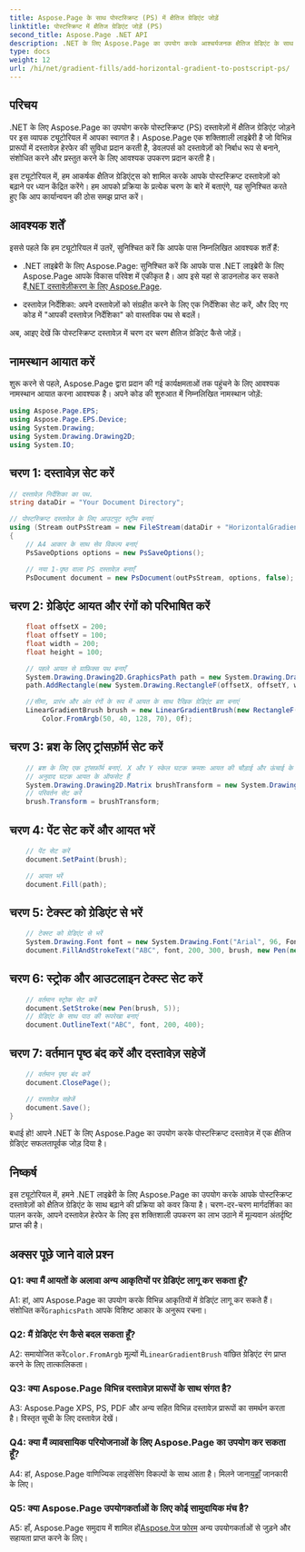 ```yaml
---
title: Aspose.Page के साथ पोस्टस्क्रिप्ट (PS) में क्षैतिज ग्रेडिएंट जोड़ें
linktitle: पोस्टस्क्रिप्ट में क्षैतिज ग्रेडिएंट जोड़ें (PS)
second_title: Aspose.Page .NET API
description: .NET के लिए Aspose.Page का उपयोग करके आश्चर्यजनक क्षैतिज ग्रेडिएंट के साथ पोस्टस्क्रिप्ट दस्तावेज़ों को बेहतर बनाएं। निर्बाध कार्यान्वयन के लिए हमारे चरण-दर-चरण ट्यूटोरियल का पालन करें।
type: docs
weight: 12
url: /hi/net/gradient-fills/add-horizontal-gradient-to-postscript-ps/
---
```

## परिचय

.NET के लिए Aspose.Page का उपयोग करके पोस्टस्क्रिप्ट (PS) दस्तावेज़ों में क्षैतिज ग्रेडिएंट जोड़ने पर इस व्यापक ट्यूटोरियल में आपका स्वागत है। Aspose.Page एक शक्तिशाली लाइब्रेरी है जो विभिन्न प्रारूपों में दस्तावेज़ हेरफेर की सुविधा प्रदान करती है, डेवलपर्स को दस्तावेज़ों को निर्बाध रूप से बनाने, संशोधित करने और प्रस्तुत करने के लिए आवश्यक उपकरण प्रदान करती है।

इस ट्यूटोरियल में, हम आकर्षक क्षैतिज ग्रेडिएंट्स को शामिल करके आपके पोस्टस्क्रिप्ट दस्तावेज़ों को बढ़ाने पर ध्यान केंद्रित करेंगे। हम आपको प्रक्रिया के प्रत्येक चरण के बारे में बताएंगे, यह सुनिश्चित करते हुए कि आप कार्यान्वयन की ठोस समझ प्राप्त करें।

## आवश्यक शर्तें

इससे पहले कि हम ट्यूटोरियल में उतरें, सुनिश्चित करें कि आपके पास निम्नलिखित आवश्यक शर्तें हैं:

-  .NET लाइब्रेरी के लिए Aspose.Page: सुनिश्चित करें कि आपके पास .NET लाइब्रेरी के लिए Aspose.Page आपके विकास परिवेश में एकीकृत है। आप इसे यहां से डाउनलोड कर सकते हैं[.NET दस्तावेज़ीकरण के लिए Aspose.Page](https://reference.aspose.com/page/net/).

- दस्तावेज़ निर्देशिका: अपने दस्तावेज़ों को संग्रहीत करने के लिए एक निर्देशिका सेट करें, और दिए गए कोड में "आपकी दस्तावेज़ निर्देशिका" को वास्तविक पथ से बदलें।

अब, आइए देखें कि पोस्टस्क्रिप्ट दस्तावेज़ में चरण दर चरण क्षैतिज ग्रेडिएंट कैसे जोड़ें।

## नामस्थान आयात करें

शुरू करने से पहले, Aspose.Page द्वारा प्रदान की गई कार्यक्षमताओं तक पहुंचने के लिए आवश्यक नामस्थान आयात करना आवश्यक है। अपने कोड की शुरुआत में निम्नलिखित नामस्थान जोड़ें:

```csharp
using Aspose.Page.EPS;
using Aspose.Page.EPS.Device;
using System.Drawing;
using System.Drawing.Drawing2D;
using System.IO;
```

## चरण 1: दस्तावेज़ सेट करें

```csharp
// दस्तावेज़ निर्देशिका का पथ.
string dataDir = "Your Document Directory";

// पोस्टस्क्रिप्ट दस्तावेज़ के लिए आउटपुट स्ट्रीम बनाएं
using (Stream outPsStream = new FileStream(dataDir + "HorizontalGradient_outPS.ps", FileMode.Create))
{
    // A4 आकार के साथ सेव विकल्प बनाएं
    PsSaveOptions options = new PsSaveOptions();

    // नया 1-पृष्ठ वाला PS दस्तावेज़ बनाएँ
    PsDocument document = new PsDocument(outPsStream, options, false);
```

## चरण 2: ग्रेडिएंट आयत और रंगों को परिभाषित करें

```csharp
    float offsetX = 200;
    float offsetY = 100;
    float width = 200;
    float height = 100;

    // पहले आयत से ग्राफ़िक्स पथ बनाएँ
    System.Drawing.Drawing2D.GraphicsPath path = new System.Drawing.Drawing2D.GraphicsPath();
    path.AddRectangle(new System.Drawing.RectangleF(offsetX, offsetY, width, height));

    //सीमा, प्रारंभ और अंत रंगों के रूप में आयत के साथ रैखिक ग्रेडिएंट ब्रश बनाएं
    LinearGradientBrush brush = new LinearGradientBrush(new RectangleF(0, 0, width, height), Color.FromArgb(150, 0, 0, 0),
        Color.FromArgb(50, 40, 128, 70), 0f);
```

## चरण 3: ब्रश के लिए ट्रांसफ़ॉर्म सेट करें

```csharp
    // ब्रश के लिए एक ट्रांसफ़ॉर्म बनाएं. X और Y स्केल घटक क्रमशः आयत की चौड़ाई और ऊंचाई के बराबर होने चाहिए।
    // अनुवाद घटक आयत के ऑफसेट हैं
    System.Drawing.Drawing2D.Matrix brushTransform = new System.Drawing.Drawing2D.Matrix(width, 0, 0, height, offsetX, offsetY);
    // परिवर्तन सेट करें
    brush.Transform = brushTransform;
```

## चरण 4: पेंट सेट करें और आयत भरें

```csharp
    // पेंट सेट करें
    document.SetPaint(brush);

    // आयत भरें
    document.Fill(path);
```

## चरण 5: टेक्स्ट को ग्रेडिएंट से भरें

```csharp
    // टेक्स्ट को ग्रेडिएंट से भरें
    System.Drawing.Font font = new System.Drawing.Font("Arial", 96, FontStyle.Bold);
    document.FillAndStrokeText("ABC", font, 200, 300, brush, new Pen(new SolidBrush(Color.Black), 2));
```

## चरण 6: स्ट्रोक और आउटलाइन टेक्स्ट सेट करें

```csharp
    // वर्तमान स्ट्रोक सेट करें
    document.SetStroke(new Pen(brush, 5));
    // ग्रेडिएंट के साथ पाठ की रूपरेखा बनाएं
    document.OutlineText("ABC", font, 200, 400);
```

## चरण 7: वर्तमान पृष्ठ बंद करें और दस्तावेज़ सहेजें

```csharp
    // वर्तमान पृष्ठ बंद करें
    document.ClosePage();

    // दस्तावेज़ सहेजें
    document.Save();
}
```

बधाई हो! आपने .NET के लिए Aspose.Page का उपयोग करके पोस्टस्क्रिप्ट दस्तावेज़ में एक क्षैतिज ग्रेडिएंट सफलतापूर्वक जोड़ दिया है।

## निष्कर्ष

इस ट्यूटोरियल में, हमने .NET लाइब्रेरी के लिए Aspose.Page का उपयोग करके आपके पोस्टस्क्रिप्ट दस्तावेज़ों को क्षैतिज ग्रेडिएंट के साथ बढ़ाने की प्रक्रिया को कवर किया है। चरण-दर-चरण मार्गदर्शिका का पालन करके, आपने दस्तावेज़ हेरफेर के लिए इस शक्तिशाली उपकरण का लाभ उठाने में मूल्यवान अंतर्दृष्टि प्राप्त की है।

## अक्सर पूछे जाने वाले प्रश्न

### Q1: क्या मैं आयतों के अलावा अन्य आकृतियों पर ग्रेडिएंट लागू कर सकता हूँ?

 A1: हां, आप Aspose.Page का उपयोग करके विभिन्न आकृतियों में ग्रेडिएंट लागू कर सकते हैं। संशोधित करें`GraphicsPath` आपके विशिष्ट आकार के अनुरूप रचना।

### Q2: मैं ग्रेडिएंट रंग कैसे बदल सकता हूँ?

 A2: समायोजित करें`Color.FromArgb` मूल्यों में`LinearGradientBrush` वांछित ग्रेडिएंट रंग प्राप्त करने के लिए तात्कालिकता।

### Q3: क्या Aspose.Page विभिन्न दस्तावेज़ प्रारूपों के साथ संगत है?

A3: Aspose.Page XPS, PS, PDF और अन्य सहित विभिन्न दस्तावेज़ प्रारूपों का समर्थन करता है। विस्तृत सूची के लिए दस्तावेज़ देखें।

### Q4: क्या मैं व्यावसायिक परियोजनाओं के लिए Aspose.Page का उपयोग कर सकता हूँ?

 A4: हां, Aspose.Page वाणिज्यिक लाइसेंसिंग विकल्पों के साथ आता है। मिलने जाना[यहाँ](https://purchase.aspose.com/buy) जानकारी के लिए।

### Q5: क्या Aspose.Page उपयोगकर्ताओं के लिए कोई सामुदायिक मंच है?

 A5: हाँ, Aspose.Page समुदाय में शामिल हों[Aspose.पेज फोरम](https://forum.aspose.com/c/page/39) अन्य उपयोगकर्ताओं से जुड़ने और सहायता प्राप्त करने के लिए।